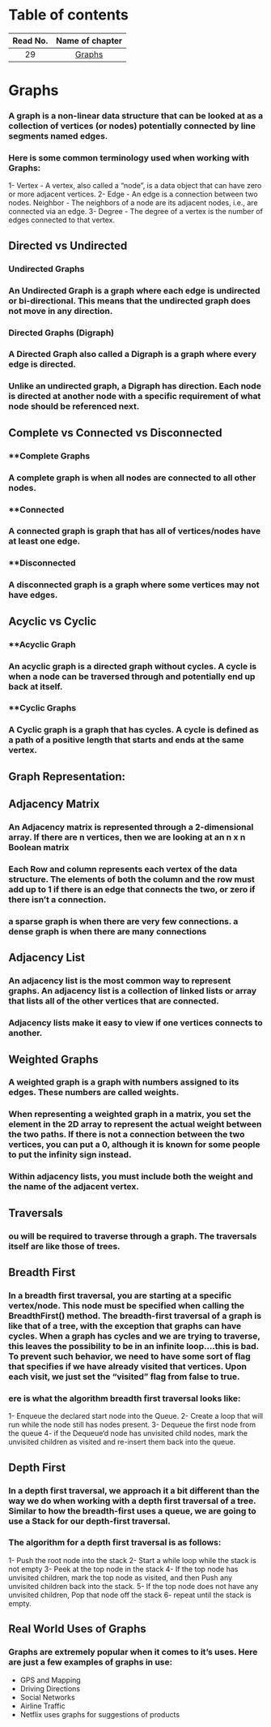 # Table of contents

|Read No. | Name of chapter|
|:---------: |:--------------:|
|29|[Graphs](Graphs.md)








# Graphs
### A graph is a non-linear data structure that can be looked at as a collection of vertices (or nodes) potentially connected by line segments named edges.
### Here is some common terminology used when working with Graphs:
1- Vertex - A vertex, also called a “node”, is a data object that can have zero or more adjacent vertices.
2- Edge - An edge is a connection between two nodes.
Neighbor - The neighbors of a node are its adjacent nodes, i.e., are connected via an edge.
3- Degree - The degree of a vertex is the number of edges connected to that vertex.


## Directed vs Undirected
### **Undirected Graphs**
### An Undirected Graph is a graph where each edge is undirected or bi-directional. This means that the undirected graph does not move in any direction.
### **Directed Graphs (Digraph)**
### A Directed Graph also called a Digraph is a graph where every edge is directed.

### Unlike an undirected graph, a Digraph has direction. Each node is directed at another node with a specific requirement of what node should be referenced next.
## Complete vs Connected vs Disconnected
### **Complete Graphs
### A complete graph is when all nodes are connected to all other nodes.
### **Connected
### A connected graph is graph that has all of vertices/nodes have at least one edge.

### **Disconnected
### A disconnected graph is a graph where some vertices may not have edges.
## Acyclic vs Cyclic
### **Acyclic Graph
### An acyclic graph is a directed graph without cycles. A cycle is when a node can be traversed through and potentially end up back at itself.
### **Cyclic Graphs
### A Cyclic graph is a graph that has cycles. A cycle is defined as a path of a positive length that starts and ends at the same vertex.
## Graph Representation:
## Adjacency Matrix
### An Adjacency matrix is represented through a 2-dimensional array. If there are n vertices, then we are looking at an n x n Boolean matrix

### Each Row and column represents each vertex of the data structure. The elements of both the column and the row must add up to 1 if there is an edge that connects the two, or zero if there isn’t a connection.
### a sparse graph is when there are very few connections. a dense graph is when there are many connections
## Adjacency List
### An adjacency list is the most common way to represent graphs. An adjacency list is a collection of linked lists or array that lists all of the other vertices that are connected.

### Adjacency lists make it easy to view if one vertices connects to another.
## Weighted Graphs
### A weighted graph is a graph with numbers assigned to its edges. These numbers are called weights.
### When representing a weighted graph in a matrix, you set the element in the 2D array to represent the actual weight between the two paths. If there is not a connection between the two vertices, you can put a 0, although it is known for some people to put the infinity sign instead.
### Within adjacency lists, you must include both the weight and the name of the adjacent vertex.
## Traversals
### ou will be required to traverse through a graph. The traversals itself are like those of trees. 
## Breadth First
### In a breadth first traversal, you are starting at a specific vertex/node. This node must be specified when calling the BreadthFirst() method. The breadth-first traversal of a graph is like that of a tree, with the exception that graphs can have cycles. When a graph has cycles and we are trying to traverse, this leaves the possibility to be in an infinite loop….this is bad. To prevent such behavior, we need to have some sort of flag that specifies if we have already visited that vertices. Upon each visit, we just set the “visited” flag from false to true.
### ere is what the algorithm breadth first traversal looks like:

1- Enqueue the declared start node into the Queue.
2- Create a loop that will run while the node still has nodes present.
3- Dequeue the first node from the queue
4- if the Dequeue‘d node has unvisited child nodes, mark the unvisited children as visited and re-insert them back into the queue.

## Depth First
### In a depth first traversal, we approach it a bit different than the way we do when working with a depth first traversal of a tree. Similar to how the breadth-first uses a queue, we are going to use a Stack for our depth-first traversal.

### The algorithm for a depth first traversal is as follows:

1- Push the root node into the stack
2- Start a while loop while the stack is not empty
3- Peek at the top node in the stack
4- If the top node has unvisited children, mark the top node as visited, and then Push any unvisited children back into the stack.
5- If the top node does not have any unvisited children, Pop that node off the stack
6- repeat until the stack is empty.
## Real World Uses of Graphs
### Graphs are extremely popular when it comes to it’s uses. Here are just a few examples of graphs in use:

- GPS and Mapping
- Driving Directions
- Social Networks
- Airline Traffic
- Netflix uses graphs for suggestions of products